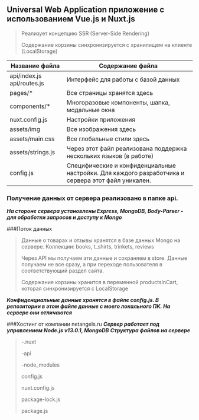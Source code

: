 Universal Web Application приложение с использованием Vue.js и Nuxt.js
----------------------------------------------------------------------
>Реализует концепцию SSR (Server-Side Rendering)
>
>Содержание корзины синхронизируется с хранилищем на клиенте (LocalStorage)

Название файла                    | Содержание файла
----------------------------------|------------------------------------------------------------
api/index.js api/routes.js        | Интерфейс для работы с базой данных
pages/*                           | Все страницы хранятся здесь
components/*                      | Многоразовые компоненты, шапка, модальные окна
nuxt.config.js                    | Настройки приложения
assets/img                        | Все изображения здесь
assets/main.css                   | Все глобальные стили здесь
assets/strings.js                 | Через этот файл реализована поддержка нескольких языков (в работе)
config.js                         | Специфические и конфиденциальные настройки. Для каждого разработчика и сервера этот файл уникален.


### Получение данных от сервера реализовано в папке api. 
***На стороне сервера установлены Express, MongoDB, Body-Parser - для обработки запросов и доступу к Mongo*** 

###Поток данных
>Данные о товарах и отзывы хранятся в базе данных Mongo на сервере.
>Коллекции: books, t_shirts, trinkets, reviews
> 
>Через API мы получаем эти данные и сохраняем в store. Данные получаем не все сразу, а при переходе пользователя в соответствующий раздел сайта.
>
>Содержание корзины хранится в переменной productsInCart, которая синхронизируется с LocalStorage

***Конфиденциальные данные хранятся в файле config.js. В репозитории в этом файле данные с моего локального ПК. На сервере они отличаются***

###Хостинг от компании netangels.ru
***Сервер работает под управлением Node.js v13.0.1, MongoDB***
***Структура файлов на сервере***
>

>   -.nuxt
>
>   -api
>
>   -node_modules
>
>   config.js
>
>   nuxt.config.js
>
>   package-lock.js
>
>   package.js

